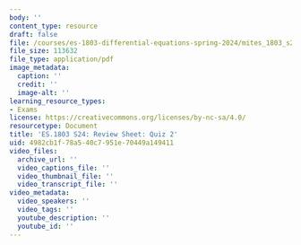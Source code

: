 ```yaml
---
body: ''
content_type: resource
draft: false
file: /courses/es-1803-differential-equations-spring-2024/mites_1803_s24_review-q2.pdf
file_size: 113632
file_type: application/pdf
image_metadata:
  caption: ''
  credit: ''
  image-alt: ''
learning_resource_types:
- Exams
license: https://creativecommons.org/licenses/by-nc-sa/4.0/
resourcetype: Document
title: 'ES.1803 S24: Review Sheet: Quiz 2'
uid: 4982cb1f-78a5-40c7-951e-70449a149411
video_files:
  archive_url: ''
  video_captions_file: ''
  video_thumbnail_file: ''
  video_transcript_file: ''
video_metadata:
  video_speakers: ''
  video_tags: ''
  youtube_description: ''
  youtube_id: ''
---
```

